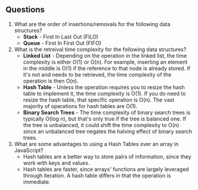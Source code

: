 ## Questions
1. What are the order of insertions/removals for the following data structures?
   - **Stack** - First In Last Out (FILO)
   - **Queue** - First In First Out (FIFO)
2. What is the retreival time complexity for the following data structures?
   - **Linked List** - Depending on the operation in the linked list, the time complexity is either O(1) or O(n). For example, inserting an element in the middle is O(1) if the reference to that node is already stored. If it's not and needs to be retrieved, the time complexity of the operation is then O(n).
   - **Hash Table** - Unless the operation requires you to resize the hash table to implement it, the time complexity is O(1). If you do need to resize the hash table, that specific operation is O(n). The vast majority of operations for hash tables are O(1).
   - **Binary Search Trees** - The time complexity of binary search trees is typically O(log n), but that's only true if the tree is balanced one. If the tree is unbalanced, it could shift the time complexity to O(n) since an unbalanced tree negates the halving effect of binary search trees.
2. What are some advantages to using a Hash Tables over an array in JavaScript?
    - Hash tables are a better way to store pairs of information, since they work with keys and values.
    - Hash tables are faster, since arrays' functions are largely leveraged through iteration. A hash table differs in that the operation is immediate. 
